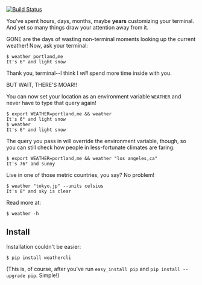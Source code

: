 [![Build Status](https://travis-ci.org/brianriley/weather-cli.png?branch=master)](https://travis-ci.org/brianriley/weather-cli)

You've spent hours, days, months, maybe **years** customizing your terminal. And yet so many things draw your attention away from it.

GONE are the days of wasting non-terminal moments looking up the current weather! Now, ask your terminal:

    $ weather portland,me
    It's 6° and light snow

Thank you, terminal--I think I *will* spend more time inside with you.

BUT WAIT, THERE'S MOAR!!

You can now set your location as an environment variable `WEATHER` and never have to type that query again!

    $ export WEATHER=portland,me && weather
    It's 6° and light snow
    $ weather
    It's 6° and light snow

The query you pass in will override the environment variable, though, so you can still check how people in less-fortunate climates are faring:

    $ export WEATHER=portland,me && weather "los angeles,ca"
    It's 76° and sunny

Live in one of those metric countries, you say? No problem!

    $ weather "tokyo,jp" --units celsius
    It's 8° and sky is clear

Read more at:

    $ weather -h

Install
-------

Installation couldn't be easier:

    $ pip install weathercli

(This is, of course, after you've run `easy_install pip` and `pip install --upgrade pip`. Simple!)
